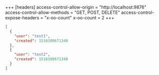 +++
[headers]
access-control-allow-origin = "http://localhost:9876"
access-control-allow-methods = "GET, POST, DELETE"
access-control-expose-headers = "x-oo-count"
x-oo-count = 2
+++

```json
[
  {
    "user": "test1",
    "created": 1516380671340
  },
  {
    "user": "test2",
    "created": 1516380671340
  }
]
```
